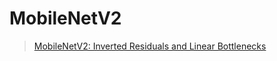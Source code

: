 # MobileNetV2



> [MobileNetV2: Inverted Residuals and Linear Bottlenecks](https://arxiv.org/abs/1801.04381)


